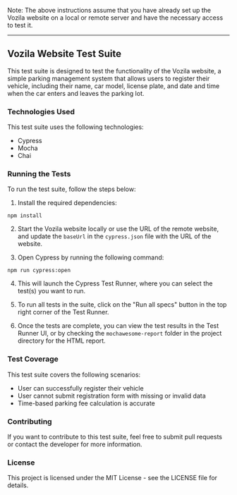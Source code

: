 Note: The above instructions assume that you have already set up the Vozila website on a local or remote server and have the necessary access to test it.

---

## Vozila Website Test Suite

This test suite is designed to test the functionality of the Vozila website, a simple parking management system that allows users to register their vehicle, including their name, car model, license plate, and date and time when the car enters and leaves the parking lot.

### Technologies Used

This test suite uses the following technologies:

- Cypress
- Mocha
- Chai

### Running the Tests

To run the test suite, follow the steps below:

1. Install the required dependencies:

```
npm install
```

2. Start the Vozila website locally or use the URL of the remote website, and update the `baseUrl` in the `cypress.json` file with the URL of the website.

3. Open Cypress by running the following command:

```
npm run cypress:open
```

4. This will launch the Cypress Test Runner, where you can select the test(s) you want to run.

5. To run all tests in the suite, click on the "Run all specs" button in the top right corner of the Test Runner.

6. Once the tests are complete, you can view the test results in the Test Runner UI, or by checking the `mochawesome-report` folder in the project directory for the HTML report.

### Test Coverage

This test suite covers the following scenarios:

- User can successfully register their vehicle
- User cannot submit registration form with missing or invalid data
- Time-based parking fee calculation is accurate


### Contributing

If you want to contribute to this test suite, feel free to submit pull requests or contact the developer for more information.

### License

This project is licensed under the MIT License - see the LICENSE file for details.
